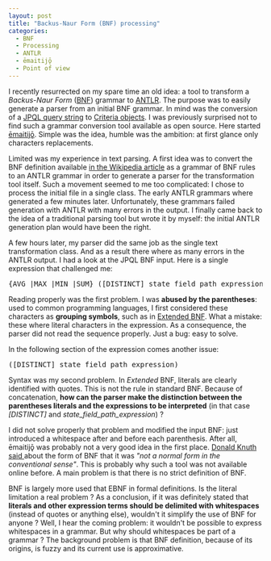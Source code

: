```yaml
---
layout: post 
title: "Backus-Naur Form (BNF) processing"
categories:
  - BNF
  - Processing
  - ANTLR
  - ēmaitijǭ
  - Point of view
---
```

<div itemprop="about" itemscope itemtype="http://schema.org/SoftwareApplication">
<p>
I recently resurrected on my spare time an old idea: a tool to transform a <em>Backus-Naur Form</em> (<a href="http://en.wikipedia.org/wiki/Backus%E2%80%93Naur_Form">BNF</a>) grammar to <a href="http://www.antlr.org/">ANTLR</a>. The purpose was to easily generate a parser from an initial BNF grammar. In mind was the conversion of a <a title="This link shows the initial BNF" href="http://docs.oracle.com/javaee/6/tutorial/doc/bnbuf.html">JPQL query string</a> to <a href="http://docs.oracle.com/javaee/6/tutorial/doc/gjitv.html">Criteria objects</a>. I was previously surprised not to find such a grammar conversion tool available as open source. Here started <a itemprop="url" href="https://github.com/bdulac/emaitijo/">ēmaitijǭ</a>. Simple was the idea, humble was the ambition: at first glance only characters replacements.
</p>
<p>
Limited was my experience in text parsing. A first idea was to convert the BNF definition available <a href="http://en.wikipedia.org/wiki/Backus%E2%80%93Naur_Form#Further_examples">in the Wikipedia article</a> as a grammar of BNF rules to an ANTLR grammar in order to generate a parser for the transformation tool itself. Such a movement seemed to me too complicated: I chose to process the initial file in a single class. The early ANTLR grammars where generated a few minutes later. Unfortunately, these grammars failed generation with ANTLR with many errors in the output. I finally came back to the idea of a traditional parsing tool but wrote it by myself: the initial ANTLR generation plan would have been the right. 
</p>
<p>
A few hours later, my parser did the same job as the single text transformation class. And as a result there where as many errors in the ANTLR output. I had a look at the JPQL BNF input. Here is a single expression that challenged me:
</p>
<pre>{AVG |MAX |MIN |SUM} ([DISTINCT] state_field_path_expression) | COUNT ([DISTINCT] identification_variable | state_field_path_expression | single_valued_association_path_expression)
</pre>
<p>
Reading properly was the first problem. I was <b>abused by the parentheses</b>: used to common programming languages, I first considered these characters as <b>grouping symbols</b>, such as in <a href="http://en.wikipedia.org/wiki/Extended_Backus%E2%80%93Naur_Form">Extended BNF</a>. What a mistake: these where literal characters in the expression. As a consequence, the parser did not read the sequence properly. Just a bug: easy to solve.
</p>
<p>
In the following section of the expression comes another issue:
</p>
<pre>([DISTINCT] state_field_path_expression)</pre>
<p>Syntax was my second problem. In <em>Extended</em> BNF, literals are clearly identified with quotes. This is not the rule in standard BNF. Because of concatenation, <b>how can the parser make the distinction between the parentheses literals and the expressions to be interpreted</b> (in that case <em>[DISTINCT]</em> and <em>state_field_path_expression</em>) ?
</p>
<p>
I did not solve properly that problem and modified the input BNF: just introduced a whitespace after and before each parenthesis. After all, ēmaitijǭ was probably not a very good idea in the first place. 
<span itemscope itemtype="http://schema.org/ScholarlyArticle">
  <span itemprop="author" itemscope itemtype="http://schema.org/Person">
    <a href="http://en.wikipedia.org/wiki/Donald_Knuth">Donald Knuth</a>
    <link itemprop="sameAs" href="http://en.wikipedia.org/wiki/Donald_Knuth"></link>
    <meta itemprop="givenName" content="Donald" />
    <meta itemprop="familyName" content="Knuth" />
  </span>
  <link itemprop="href="http://dx.doi.org/10.1145/355588.365140"></link>
  <a href="http://dx.doi.org/10.1145/355588.365140">
    said 
  </a>
</span>
about the form of BNF that it was <em> "not a normal form in the conventional sense"</em>. This is probably why such a tool was not available online before. A main problem is that there is no strict definition of BNF. 
</p>
<p>
BNF is largely more used that EBNF in formal definitions. Is the literal limitation a real problem ? As a conclusion, if it was definitely stated that <b>literals and other expression terms should be delimited with whitespaces</b> (instead of quotes or anything else), wouldn't it simplify the use of BNF for anyone ? Well, I hear the coming problem: it wouldn't be possible to express whitespaces in a grammar. But why should whitespaces be part of a grammar ? The background problem is that BNF definition, because of its origins, is fuzzy and its current use is approximative.
</p>
</div>